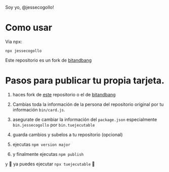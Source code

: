 Soy yo, @jessecogollo!

# Como usar
Via npx:
```
npx jessecogollo
```
Este repositorio es un fork de [bitandbang](https://github.com/bnb/bitandbang)

# Pasos para publicar tu propia tarjeta.

1. haces fork de [este](https://github.com/jessecogollo/jessecogollo) repositorio o el de [bitandbang](https://github.com/bnb/bitandbang)

2. Cambias toda la información de la persona del repositorio original por tu información `bin/card.js`.

3. asegurate de cambiar la información del `package.json` especialmente `bin.jessecogollo` por `bin.tuejecutable`

4. guarda cambios y subelos a tu repositorio (opcional)

5. ejecutas `npm version major`

6. y finalmente ejecutas `npm publish`

y 🎉 ya puedes ejecutar `npx tuejecutable` 🎉